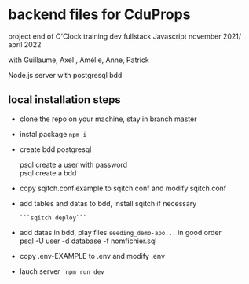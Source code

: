 # backend files for CduProps

project end of O'Clock training dev fullstack Javascript 
november 2021/ april 2022

with Guillaume, Axel , Amélie, Anne, Patrick

Node.js server with postgresql bdd

## local installation steps

- clone the repo on your machine,
stay in branch master

- instal package 
``` npm i ```

- create bdd postgresql

    psql create a user with password<br>
    psql create a bdd

- copy sqitch.conf.example to sqitch.conf and modify sqitch.conf
  
- add tables and datas to bdd, install sqitch if necessary

      ```sqitch deploy```

- add datas in bdd, play files  ```seeding_demo-apo...``` in good order<br>
psql -U  user -d database -f nomfichier.sql 

- copy .env-EXAMPLE to .env and modify .env

- lauch server
``` npm run dev```